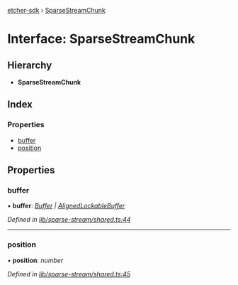 [etcher-sdk](../README.md) › [SparseStreamChunk](sparsestreamchunk.md)

# Interface: SparseStreamChunk

## Hierarchy

* **SparseStreamChunk**

## Index

### Properties

* [buffer](sparsestreamchunk.md#buffer)
* [position](sparsestreamchunk.md#position)

## Properties

###  buffer

• **buffer**: *[Buffer](alignedlockablebuffer.md#buffer) | [AlignedLockableBuffer](alignedlockablebuffer.md)*

*Defined in [lib/sparse-stream/shared.ts:44](https://github.com/balena-io-modules/etcher-sdk/blob/87ea758/lib/sparse-stream/shared.ts#L44)*

___

###  position

• **position**: *number*

*Defined in [lib/sparse-stream/shared.ts:45](https://github.com/balena-io-modules/etcher-sdk/blob/87ea758/lib/sparse-stream/shared.ts#L45)*
